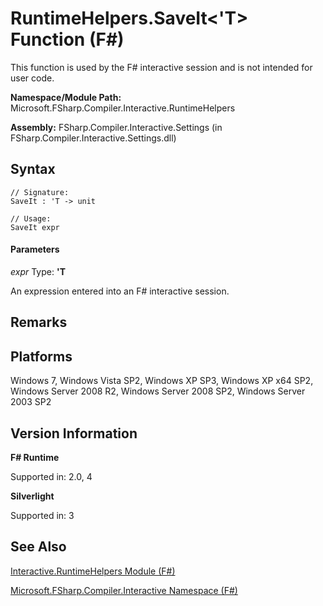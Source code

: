 # RuntimeHelpers.SaveIt<'T> Function (F#)

This function is used by the F# interactive session and is not intended for user code.

**Namespace/Module Path:** Microsoft.FSharp.Compiler.Interactive.RuntimeHelpers

**Assembly:** FSharp.Compiler.Interactive.Settings (in FSharp.Compiler.Interactive.Settings.dll)


## Syntax

```
// Signature:
SaveIt : 'T -> unit

// Usage:
SaveIt expr
```

#### Parameters
*expr*
Type: **'T**


An expression entered into an F# interactive session.




## Remarks

## Platforms
Windows 7, Windows Vista SP2, Windows XP SP3, Windows XP x64 SP2, Windows Server 2008 R2, Windows Server 2008 SP2, Windows Server 2003 SP2


## Version Information
**F# Runtime**

Supported in: 2.0, 4

**Silverlight**

Supported in: 3


## See Also
[Interactive.RuntimeHelpers Module &#40;F&#35;&#41;](Interactive.RuntimeHelpers+Module+%28FSharp%29.md)

[Microsoft.FSharp.Compiler.Interactive Namespace &#40;F&#35;&#41;](Microsoft.FSharp.Compiler.Interactive+Namespace+%28FSharp%29.md)

